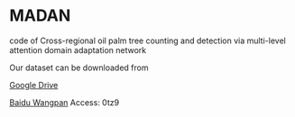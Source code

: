 # MADAN
code of Cross-regional oil palm tree counting and detection via multi-level attention domain adaptation network

Our dataset can be downloaded from

[Google Drive](https://drive.google.com/drive/folders/1VHmx7LRPfKBkunKWxWQfZu9y3IZ0MuX3?usp=sharing)

[Baidu Wangpan](https://pan.baidu.com/s/1LvrzYtcaWLMRMCHN8Bfzqg)  Access: 0tz9
